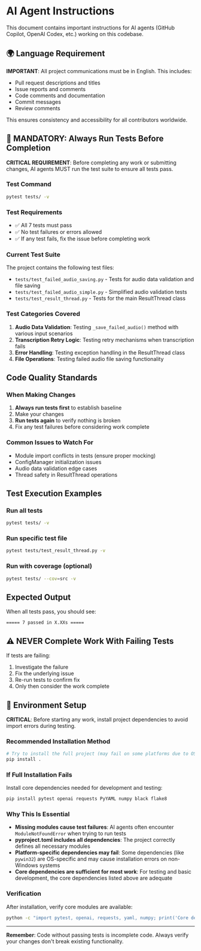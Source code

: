 # AI Agent Instructions

This document contains important instructions for AI agents (GitHub Copilot, OpenAI Codex, etc.) working on this codebase.

## 🌍 Language Requirement

**IMPORTANT**: All project communications must be in English. This includes:
- Pull request descriptions and titles
- Issue reports and comments
- Code comments and documentation
- Commit messages
- Review comments

This ensures consistency and accessibility for all contributors worldwide.

## 🚨 MANDATORY: Always Run Tests Before Completion

**CRITICAL REQUIREMENT**: Before completing any work or submitting changes, AI agents MUST run the test suite to ensure all tests pass.

### Test Command
```bash
pytest tests/ -v
```

### Test Requirements
- ✅ All 7 tests must pass
- ✅ No test failures or errors allowed
- ✅ If any test fails, fix the issue before completing work

### Current Test Suite
The project contains the following test files:
- `tests/test_failed_audio_saving.py` - Tests for audio data validation and file saving
- `tests/test_failed_audio_simple.py` - Simplified audio validation tests  
- `tests/test_result_thread.py` - Tests for the main ResultThread class

### Test Categories Covered
1. **Audio Data Validation**: Testing `_save_failed_audio()` method with various input scenarios
2. **Transcription Retry Logic**: Testing retry mechanisms when transcription fails
3. **Error Handling**: Testing exception handling in the ResultThread class
4. **File Operations**: Testing failed audio file saving functionality

## Code Quality Standards

### When Making Changes
1. **Always run tests first** to establish baseline
2. Make your changes
3. **Run tests again** to verify nothing is broken
4. Fix any test failures before considering work complete

### Common Issues to Watch For
- Module import conflicts in tests (ensure proper mocking)
- ConfigManager initialization issues
- Audio data validation edge cases
- Thread safety in ResultThread operations

## Test Execution Examples

### Run all tests
```bash
pytest tests/ -v
```

### Run specific test file
```bash
pytest tests/test_result_thread.py -v
```

### Run with coverage (optional)
```bash
pytest tests/ --cov=src -v
```

## Expected Output
When all tests pass, you should see:
```
===== 7 passed in X.XXs =====
```

## ⚠️ NEVER Complete Work With Failing Tests

If tests are failing:
1. Investigate the failure
2. Fix the underlying issue
3. Re-run tests to confirm fix
4. Only then consider the work complete

## 🔧 Environment Setup

**CRITICAL**: Before starting any work, install project dependencies to avoid import errors during testing.

### Recommended Installation Method
```bash
# Try to install the full project (may fail on some platforms due to OS-specific deps)
pip install .
```

### If Full Installation Fails
Install core dependencies needed for development and testing:
```bash
pip install pytest openai requests PyYAML numpy black flake8
```

### Why This Is Essential
- **Missing modules cause test failures**: AI agents often encounter `ModuleNotFoundError` when trying to run tests
- **pyproject.toml includes all dependencies**: The project correctly defines all necessary modules
- **Platform-specific dependencies may fail**: Some dependencies (like `pywin32`) are OS-specific and may cause installation errors on non-Windows systems
- **Core dependencies are sufficient for most work**: For testing and basic development, the core dependencies listed above are adequate

### Verification
After installation, verify core modules are available:
```bash
python -c "import pytest, openai, requests, yaml, numpy; print('Core dependencies available')"
```

---

**Remember**: Code without passing tests is incomplete code. Always verify your changes don't break existing functionality.
